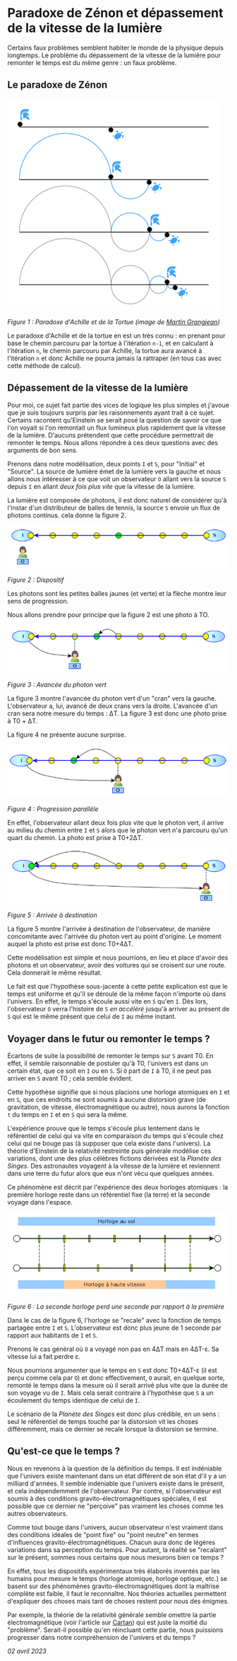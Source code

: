 # Paradoxe de Zénon et dépassement de la vitesse de la lumière

Certains faux problèmes semblent habiter le monde de la physique depuis longtemps. Le problème du dépassement de la vitesse de la lumière pour remonter le temps est du même genre : un faux problème.

## Le paradoxe de Zénon

![Zeno_Achilles_Paradox.png](../images/Zeno_Achilles_Paradox.png)

_Figure 1 : Paradoxe d'Achille et de la Tortue (image de [Martin Grangjean](http://www.martingrandjean.ch/bergson-paradoxes-zenon-achille-tortue/))_

Le paradoxe d'Achille et de la tortue en est un très connu : en prenant pour base le chemin parcouru par la tortue à l'itération `n-1`, et en calculant à l'itération `n`, le chemin parcouru  par Achille, la tortue aura avancé à l'itération `n` et donc Achille ne pourra jamais la rattraper (en tous cas avec cette méthode de calcul).

## Dépassement de la vitesse de la lumière

Pour moi, ce sujet fait partie des vices de logique les plus simples et j'avoue que je suis toujours surpris par les raisonnements ayant trait à ce sujet. Certains racontent qu'Einstein se serait posé la question de savoir ce que l'on voyait si l'on remontait un flux lumineux plus rapidement que la vitesse de la lumière. D'aucuns prétendent que cette procédure permettrait de remonter le temps. Nous allons répondre à ces deux questions avec des arguments de bon sens.

Prenons dans notre modélisation, deux points `I` et `S`, pour "Initial" et "Source". La source de lumière émet de la lumière vers la gauche et nous allons nous intéresser à ce que voit un observateur `O` allant vers la source `S` depuis `I` en allant *deux fois plus vite* que la vitesse de la lumière.

La lumière est composée de photons, il est donc naturel de considérer qu'à l'instar d'un distributeur de balles de tennis, la source `S` envoie un flux de photons continus. cela donne la figure 2.

![remonter-temps-01.png](../images/remonter-temps-01.png)

_Figure 2 : Dispositif_

Les photons sont les petites balles jaunes (et verte) et la flèche montre leur sens de progression.

Nous allons prendre pour principe que la figure 2 est une photo à TO.

![remonter-temps-02.png](../images/remonter-temps-02.png)

_Figure 3 : Avancée du photon vert_

La figure 3 montre l'avancée du photon vert d'un "cran" vers la gauche. L'observateur a, lui, avancé de deux crans vers la droite. L'avancée d'un cran sera notre mesure du temps : &Delta;T. La figure 3 est donc une photo prise à T0 + &Delta;T.

La figure 4 ne présente aucune surprise.

![remonter-temps-03.png](../images/remonter-temps-03.png)

_Figure 4 : Progression parallèle_

En effet, l'observateur allant deux fois plus vite que le photon vert, il arrive au milieu du chemin entre `I` et `S` alors que le photon vert n'a parcouru qu'un quart du chemin. La photo est prise à T0+2&Delta;T.

![remonter-temps-04.png](../images/remonter-temps-04.png)

_Figure 5 : Arrivée à destination_

La figure 5 montre l'arrivée à destination de l'observateur, de manière concomitante avec l'arrivée du photon vert au point d'origine. Le moment auquel la photo est prise est donc T0+4&Delta;T.

Cette modélisation est simple et nous pourrions, en lieu et place d'avoir des photons et un observateur, avoir des voitures qui se croisent sur une route. Cela donnerait le même résultat.

Le fait est que l'hypothèse sous-jacente à cette petite explication est que le temps est uniforme et qu'il se déroule de la même façon n'importe où dans l'univers. En effet, le temps s'écoule aussi vite en `S` qu'en `I`. Dès lors, l'observateur `O` verra l'histoire de `S` *en accéléré* jusqu'à arriver au présent de `S` qui est le même présent que celui de `I` au même instant.

## Voyager dans le futur ou remonter le temps ?

Écartons de suite la possibilité de remonter le temps sur `S` avant T0. En effet, il semble raisonnable de postuler qu'à T0, l'univers est dans un certain état, que ce soit en `I` ou en `S`. Si `O` part de `I` à T0, il ne peut pas arriver en `S` avant T0 ; cela semble évident.

Cette hypothèse signifie que si nous placions une horloge atomiques en `I` et en `S`, que ces endroits ne sont soumis à aucune distorsion grave (de gravitation, de vitesse, électromagnétique ou autre), nous aurons la fonction `t` du temps en `I` et en `S` qui sera la même.

L'expérience prouve que le temps s'écoule plus lentement dans le référentiel de celui qui va vite en comparaison du temps qui s'écoule chez celui qui ne bouge pas (à supposer que cela existe dans l'univers). La théorie d'Einstein de la relativité restreinte puis générale modélise ces variations, dont une des plus célèbres fictions dérivées est la *Planète des Singes*. Des astronautes voyagent à la vitesse de la lumière et reviennent dans une terre du futur alors que eux n'ont vécu que quelques années.

Ce phénomène est décrit par l'expérience des deux horloges atomiques : la première horloge reste dans un référentiel fixe (la terre) et la seconde voyage dans l'espace.

![horloge](../images/horloge.png)

_Figure 6 : La seconde horloge perd une seconde par rapport à la première_

Dans le cas de la figure 6, l'horloge se "recale" avec la fonction de temps partagée entre `I` et `S`. L'observateur est donc plus jeune de 1 seconde par rapport aux habitants de `I` et `S`.

Prenons le cas général où `O` a voyagé non pas en 4&Delta;T mais en 4&Delta;T-&epsilon;. Sa vitesse lui a fait perdre &epsilon;.

Nous pourrions argumenter que le temps en `S` est donc T0+4&Delta;T-&epsilon; (il est perçu comme cela par `O`) et donc effectivement, `O` aurait, en quelque sorte, remonté le temps dans la mesure où il serait arrivé plus vite que la durée de son voyage vu de `I`. Mais cela serait contraire à l'hypothèse que `S` a un écoulement du temps identique de celui de `I`.

Le scénario de la *Planète des Singes* est donc plus crédible, en un sens : seul le référentiel de temps touché par la distorsion vit les choses différemment, mais ce dernier se recale lorsque la distorsion se termine.

## Qu'est-ce que le temps ?

Nous en revenons à la question de la définition du temps. Il est indéniable que l'univers existe maintenant dans un état différent de son état d'il y a un milliard d'années. Il semble indéniable que l'univers existe dans le présent, et cela indépendemment de l'observateur. Par contre, si l'observateur est soumis à des conditions gravito-électromagnétiques spéciales, il est possible que ce dernier ne "perçoive" pas vraiment les choses comme les autres observateurs.

Comme tout bouge dans l'univers, aucun observateur n'est vraiment dans des conditions idéales de "point fixe" ou "point neutre" en termes d'influences gravito-électromagnétiques. Chacun aura donc de légères variations dans sa perception du temps. Pour autant, la réalité se "recalant" sur le présent, sommes nous certains que nous mesurons bien ce temps ?

En effet, tous les dispositifs expérimentaux très élaborés inventés par les humains pour mesure le temps (horloge atomique, horloge optique, etc.) se basent sur des phénomènes gravito-électromagnétiques dont la maîtrise complète est faible, il faut le reconnaître. Nos théories actuelles permettent d'expliquer des choses mais tant de choses restent pour nous des énigmes.

Par exemple, la théorie de la relativité générale semble omettre la partie électromagnétique (voir l'article sur [Cartan](cartan.md)) qui est juste la moitié du "problème". Serait-il possible qu'en réincluant cette partie, nous puissions progresser dans notre compréhension de l'univers et du temps ?

_02 avril 2023_

